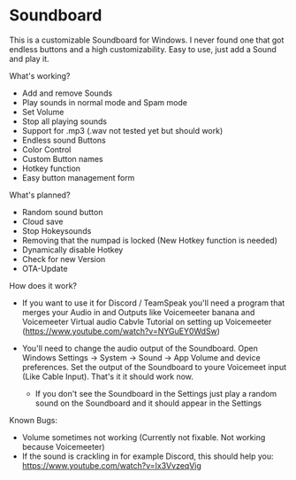 # Soundboard
This is a customizable Soundboard for Windows. I never found one that got endless buttons and a high customizability. Easy to use, just add a Sound and play it.

What's working?
  - Add and remove Sounds
  - Play sounds in normal mode and Spam mode
  - Set Volume
  - Stop all playing sounds
  - Support for .mp3 (.wav not tested yet but should work)
  - Endless sound Buttons
  - Color Control
  - Custom Button names
  - Hotkey function
  - Easy button management form
  
What's planned?
  - Random sound button
  - Cloud save
  - Stop Hokeysounds
  - Removing that the numpad is locked (New Hotkey function is needed)
  - Dynamically disable Hotkey
  - Check for new Version
  - OTA-Update
  
How does it work?

  - If you want to use it for Discord / TeamSpeak you'll need a program that merges your Audio in and Outputs like Voicemeeter banana and Voicemeeter Virtual audio Cabvle
    Tutorial on setting up  Voicemeeter (https://www.youtube.com/watch?v=NYGuEY0WdSw)
    
  - You'll need to change the audio output of the Soundboard. Open Windows Settings -> System -> Sound -> App Volume and device preferences.
    Set the output of the Soundboard to youre Voicemeet input (Like Cable Input). That's it it should work now.
      - If you don't see the Soundboard in the Settings just play a random sound on the Soundboard and it should appear in the Settings
      
      
Known Bugs:
  - Volume sometimes not working (Currently not fixable. Not working because Voicemeeter) 
  - If the sound is crackling in for example Discord, this should help you: https://www.youtube.com/watch?v=Ix3VvzeqVig
  

